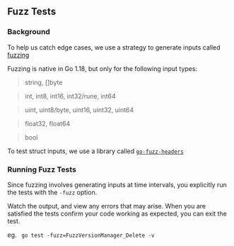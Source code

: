 ## Fuzz Tests 

### Background
To help us catch edge cases, we use a strategy to generate inputs called [fuzzing](https://go.dev/security/fuzz/)

Fuzzing is native in Go 1.18, but only for the following input types:
> string, []byte

> int, int8, int16, int32/rune, int64

> uint, uint8/byte, uint16, uint32, uint64

> float32, float64

> bool

To test struct inputs, we use a library called [`go-fuzz-headers`](https://github.com/AdaLogics/go-fuzz-headers#projects-that-use-go-fuzz-headers)


### Running Fuzz Tests 
Since fuzzing involves generating inputs at time intervals, you explicitly run the tests with the `-fuzz` option.

Watch the output, and view any errors that may arise. When you are satisfied the tests confirm your code working as expected, you can exit the test. 

eg. 
` go test -fuzz=FuzzVersionManager_Delete -v`
